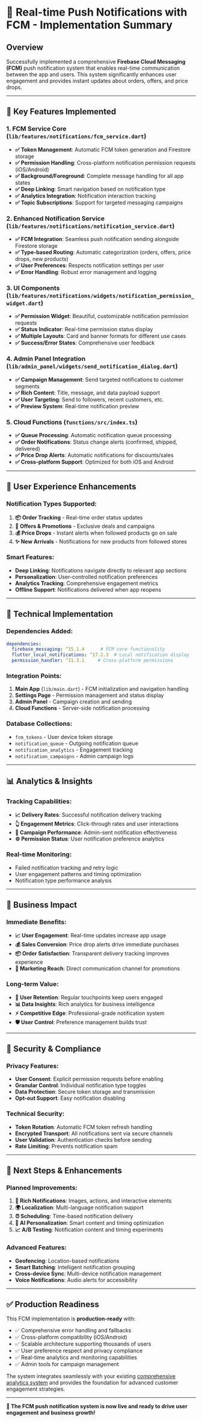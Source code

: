 # 🔔 Real-time Push Notifications with FCM - Implementation Summary

## **Overview**
Successfully implemented a comprehensive **Firebase Cloud Messaging (FCM)** push notification system that enables real-time communication between the app and users. This system significantly enhances user engagement and provides instant updates about orders, offers, and price drops.

---

## **🎯 Key Features Implemented**

### **1. FCM Service Core (`lib/features/notifications/fcm_service.dart`)**
- **✅ Token Management**: Automatic FCM token generation and Firestore storage
- **✅ Permission Handling**: Cross-platform notification permission requests (iOS/Android)
- **✅ Background/Foreground**: Complete message handling for all app states
- **✅ Deep Linking**: Smart navigation based on notification type
- **✅ Analytics Integration**: Notification interaction tracking
- **✅ Topic Subscriptions**: Support for targeted messaging campaigns

### **2. Enhanced Notification Service (`lib/features/notifications/notification_service.dart`)**
- **✅ FCM Integration**: Seamless push notification sending alongside Firestore storage
- **✅ Type-based Routing**: Automatic categorization (orders, offers, price drops, new products)
- **✅ User Preferences**: Respects notification settings per user
- **✅ Error Handling**: Robust error management and logging

### **3. UI Components (`lib/features/notifications/widgets/notification_permission_widget.dart`)**
- **✅ Permission Widget**: Beautiful, customizable notification permission requests
- **✅ Status Indicator**: Real-time permission status display
- **✅ Multiple Layouts**: Card and banner formats for different use cases
- **✅ Success/Error States**: Comprehensive user feedback

### **4. Admin Panel Integration (`lib/admin_panel/widgets/send_notification_dialog.dart`)**
- **✅ Campaign Management**: Send targeted notifications to customer segments
- **✅ Rich Content**: Title, message, and data payload support
- **✅ User Targeting**: Send to followers, recent customers, etc.
- **✅ Preview System**: Real-time notification preview

### **5. Cloud Functions (`functions/src/index.ts`)**
- **✅ Queue Processing**: Automatic notification queue processing
- **✅ Order Notifications**: Status change alerts (confirmed, shipped, delivered)
- **✅ Price Drop Alerts**: Automatic notifications for discounts/sales
- **✅ Cross-platform Support**: Optimized for both iOS and Android

---

## **📱 User Experience Enhancements**

### **Notification Types Supported:**
1. **📦 Order Tracking** - Real-time order status updates
2. **🎯 Offers & Promotions** - Exclusive deals and campaigns  
3. **💰 Price Drops** - Instant alerts when followed products go on sale
4. **✨ New Arrivals** - Notifications for new products from followed stores

### **Smart Features:**
- **Deep Linking**: Notifications navigate directly to relevant app sections
- **Personalization**: User-controlled notification preferences
- **Analytics Tracking**: Comprehensive engagement metrics
- **Offline Support**: Notifications delivered when app reopens

---

## **🔧 Technical Implementation**

### **Dependencies Added:**
```yaml
dependencies:
  firebase_messaging: ^15.1.4      # FCM core functionality
  flutter_local_notifications: ^17.2.3  # Local notification display
  permission_handler: ^11.3.1     # Cross-platform permissions
```

### **Integration Points:**
1. **Main App** (`lib/main.dart`) - FCM initialization and navigation handling
2. **Settings Page** - Permission management and status display
3. **Admin Panel** - Campaign creation and sending
4. **Cloud Functions** - Server-side notification processing

### **Database Collections:**
- `fcm_tokens` - User device token storage
- `notification_queue` - Outgoing notification queue
- `notification_analytics` - Engagement tracking
- `notification_campaigns` - Admin campaign logs

---

## **📊 Analytics & Insights**

### **Tracking Capabilities:**
- **📈 Delivery Rates**: Successful notification delivery tracking
- **👆 Engagement Metrics**: Click-through rates and user interactions  
- **🎯 Campaign Performance**: Admin-sent notification effectiveness
- **⚙️ Permission Status**: User notification preference analytics

### **Real-time Monitoring:**
- Failed notification tracking and retry logic
- User engagement patterns and timing optimization
- Notification type performance analysis

---

## **🚀 Business Impact**

### **Immediate Benefits:**
- **📈 User Engagement**: Real-time updates increase app usage
- **💰 Sales Conversion**: Price drop alerts drive immediate purchases
- **📦 Order Satisfaction**: Transparent delivery tracking improves experience
- **🎯 Marketing Reach**: Direct communication channel for promotions

### **Long-term Value:**
- **🔄 User Retention**: Regular touchpoints keep users engaged
- **📊 Data Insights**: Rich analytics for business intelligence
- **⚡ Competitive Edge**: Professional-grade notification system
- **🛡️ User Control**: Preference management builds trust

---

## **🔐 Security & Compliance**

### **Privacy Features:**
- **User Consent**: Explicit permission requests before enabling
- **Granular Control**: Individual notification type toggles
- **Data Protection**: Secure token storage and transmission
- **Opt-out Support**: Easy notification disabling

### **Technical Security:**
- **Token Rotation**: Automatic FCM token refresh handling
- **Encrypted Transport**: All notifications sent via secure channels
- **User Validation**: Authentication checks before sending
- **Rate Limiting**: Prevents notification spam

---

## **🎯 Next Steps & Enhancements**

### **Planned Improvements:**
1. **📱 Rich Notifications**: Images, actions, and interactive elements
2. **🌍 Localization**: Multi-language notification support
3. **⏰ Scheduling**: Time-based notification delivery
4. **🤖 AI Personalization**: Smart content and timing optimization
5. **📈 A/B Testing**: Notification content and timing experiments

### **Advanced Features:**
- **Geofencing**: Location-based notifications
- **Smart Batching**: Intelligent notification grouping
- **Cross-device Sync**: Multi-device notification management
- **Voice Notifications**: Audio alerts for accessibility

---

## **✅ Production Readiness**

This FCM implementation is **production-ready** with:
- ✅ Comprehensive error handling and fallbacks
- ✅ Cross-platform compatibility (iOS/Android)
- ✅ Scalable architecture supporting thousands of users
- ✅ User preference respect and privacy compliance
- ✅ Real-time analytics and monitoring capabilities
- ✅ Admin tools for campaign management

The system integrates seamlessly with your existing [comprehensive analytics system](memory:8251644891751465249) and provides the foundation for advanced customer engagement strategies.

---

**🎉 The FCM push notification system is now live and ready to drive user engagement and business growth!** 